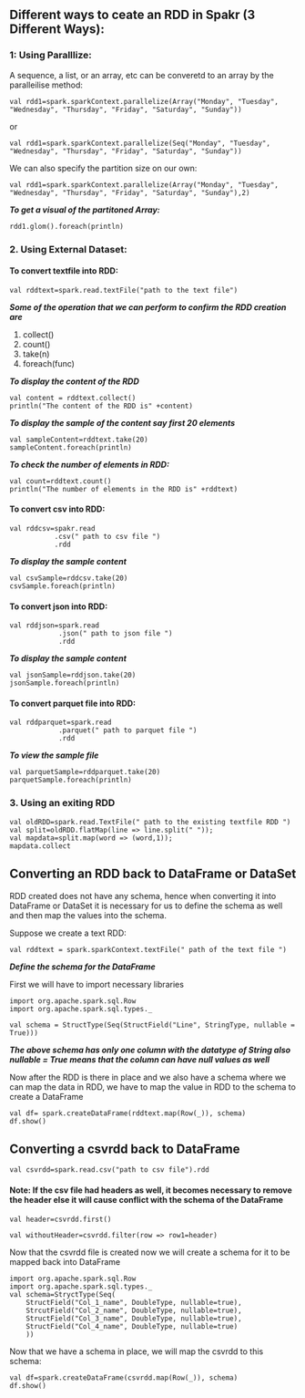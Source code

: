 ## Different ways to ceate an RDD in Spakr (3 Different Ways):

### 1: Using Paralllize:
A sequence, a list, or an array, etc can be converetd to an array by the paralleilise method:
```spark
val rdd1=spark.sparkContext.parallelize(Array("Monday", "Tuesday", "Wednesday", "Thursday", "Friday", "Saturday", "Sunday"))
```
or 
```
val rdd1=spark.sparkContext.parallelize(Seq("Monday", "Tuesday", "Wednesday", "Thursday", "Friday", "Saturday", "Sunday"))
```
We can also specify the partition size on our own:

``` spark 
val rdd1=spark.sparkContext.parallelize(Array("Monday", "Tuesday", "Wednesday", "Thursday", "Friday", "Saturday", "Sunday"),2)
```
***To get a visual of the partitoned Array:***
```
rdd1.glom().foreach(println)
```

### 2. Using External Dataset:
#### To convert textfile into RDD:
```val rddtext=spark.read.textFile("path to the text file")```

***Some of the operation that we can perform to confirm the RDD creation are***
1. collect()
2. count()
3. take(n)
4. foreach(func)

***To display the content of the RDD***
```
val content = rddtext.collect()
println("The content of the RDD is" +content)
```

***To display the sample of the content say first 20 elements***
```
val sampleContent=rddtext.take(20)
sampleContent.foreach(println)
```

***To check the number of elements in RDD:***
```
val count=rddtext.count()
println("The number of elements in the RDD is" +rddtext)
```

#### To convert csv into RDD:
```
val rddcsv=spakr.read
           .csv(" path to csv file ")
           .rdd
```

***To display the sample content***
```
val csvSample=rddcsv.take(20)
csvSample.foreach(println)
```

#### To convert json into RDD:
```
val rddjson=spark.read
            .json(" path to json file ")
            .rdd
 ```
 
 ***To display the sample content***
 ```
 val jsonSample=rddjson.take(20)
 jsonSample.foreach(println)
 ```
 
 #### To convert parquet file into RDD:
 ``` 
 val rddparquet=spark.read
             .parquet(" path to parquet file ")
             .rdd
 ```
 
 ***To view the sample file***
 ```
 val parquetSample=rddparquet.take(20)
 parquetSample.foreach(println)
```

### 3. Using an exiting RDD
```
val oldRDD=spark.read.TextFile(" path to the existing textfile RDD ")
val split=oldRDD.flatMap(line => line.split(" "));
val mapdata=split.map(word => (word,1));
mapdata.collect
```

## Converting an RDD back to DataFrame or DataSet

RDD created does not have any schema, hence when converting it into DataFrame or DataSet it is necessary for us to define the schema as well and then map the values into the schema.

Suppose we create a text RDD:
```
val rddtext = spark.sparkContext.textFile(" path of the text file ")
```

***Define the schema for the DataFrame***

First we will have to import necessary libraries
```
import org.apache.spark.sql.Row
import org.apache.spark.sql.types._
```
```
val schema = StructType(Seq(StructField("Line", StringType, nullable = True)))
```

***The above schema has only one column with the datatype of String also nullable = True means that the column can have null values as well***

Now after the RDD is there in place and we also have a schema where we can map the data in RDD, we have to map the value in RDD to the schema to create a DataFrame

```
val df= spark.createDataFrame(rddtext.map(Row(_)), schema)
df.show()
```

## Converting a csvrdd back to DataFrame

```
val csvrdd=spark.read.csv("path to csv file").rdd
```

#### Note: If the csv file had headers as well, it becomes necessary to remove the header else it will cause conflict with the schema of the DataFrame

```
val header=csvrdd.first()
```

```
val withoutHeader=csvrdd.filter(row => row1=header)
```

Now that the csvrdd file is created now we will create a schema for it to be mapped back into DataFrame

```
import org.apache.spark.sql.Row
import org.apache.spark.sql.types._
val schema=StryctType(Seq(
    StructField("Col_1_name", DoubleType, nullable=true),
    StrcutField("Col_2_name", DoubleType, nullable=true),
    StructField("Col_3_name", DoubleType, nullable=true),
    StructField("Col_4_name", DoubleType, nullable=true)
    ))
```

Now that we have a schema in place, we will map the csvrdd to this schema:
```
val df=spark.createDataFrame(csvrdd.map(Row(_)), schema)
df.show()
```

